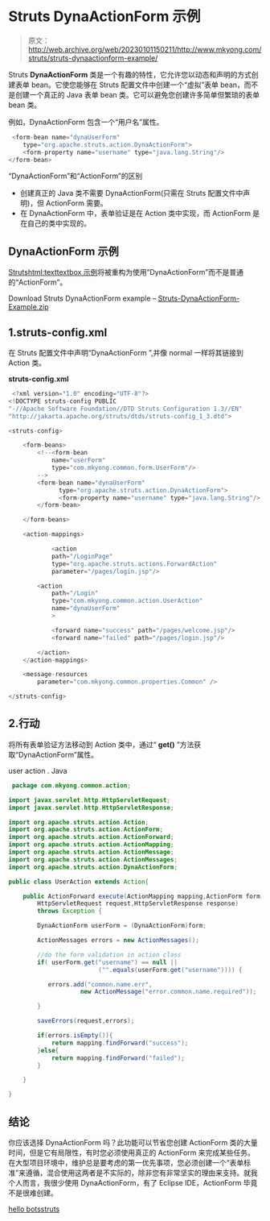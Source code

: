 # Struts DynaActionForm 示例

> 原文：<http://web.archive.org/web/20230101150211/http://www.mkyong.com/struts/struts-dynaactionform-example/>

Struts **DynaActionForm** 类是一个有趣的特性，它允许您以动态和声明的方式创建表单 bean。它使您能够在 Struts 配置文件中创建一个“虚拟”表单 bean，而不是创建一个真正的 Java 表单 bean 类。它可以避免您创建许多简单但繁琐的表单 bean 类。

例如，DynaActionForm 包含一个“用户名”属性。

```java
 <form-bean name="dynaUserForm"   
	type="org.apache.struts.action.DynaActionForm">
    <form-property name="username" type="java.lang.String"/>
</form-bean> 
```

“DynaActionForm”和“ActionForm”的区别

*   创建真正的 Java 类不需要 DynaActionForm(只需在 Struts 配置文件中声明)，但 ActionForm 需要。
*   在 DynaActionForm 中，表单验证是在 Action 类中实现，而 ActionForm 是在自己的类中实现的。

## DynaActionForm 示例

[Struts<html:text>textbox 示例](http://web.archive.org/web/20200417115557/http://www.mkyong.com/struts/struts-htmltext-textbox-example/)将被重构为使用“DynaActionForm”而不是普通的“ActionForm”。

Download Struts DynaActionForm example – [Struts-DynaActionForm-Example.zip](http://web.archive.org/web/20200417115557/http://www.mkyong.com/wp-content/uploads/2010/04/Struts-DynaActionForm-Example.zip)

## 1.struts-config.xml

在 Struts 配置文件中声明“DynaActionForm ”,并像 normal 一样将其链接到 Action 类。

**struts-config.xml**

```java
 <?xml version="1.0" encoding="UTF-8"?>
<!DOCTYPE struts-config PUBLIC 
"-//Apache Software Foundation//DTD Struts Configuration 1.3//EN" 
"http://jakarta.apache.org/struts/dtds/struts-config_1_3.dtd">

<struts-config>

	<form-beans>
		<!--<form-bean
			name="userForm"
			type="com.mkyong.common.form.UserForm"/>
		-->
		<form-bean name="dynaUserForm"   
		      type="org.apache.struts.action.DynaActionForm">
		      <form-property name="username" type="java.lang.String"/>
		</form-bean>

	</form-beans>

	<action-mappings>

	        <action
			path="/LoginPage"
			type="org.apache.struts.actions.ForwardAction"
			parameter="/pages/login.jsp"/>

		<action
			path="/Login"
			type="com.mkyong.common.action.UserAction"
			name="dynaUserForm"
			>	

			<forward name="success" path="/pages/welcome.jsp"/>
			<forward name="failed" path="/pages/login.jsp"/>

		</action>
	</action-mappings>

	<message-resources
		parameter="com.mkyong.common.properties.Common" />

</struts-config> 
```

## 2.行动

将所有表单验证方法移动到 Action 类中，通过“ **get()** ”方法获取“DynaActionForm”属性。

user action . Java

```java
 package com.mkyong.common.action;

import javax.servlet.http.HttpServletRequest;
import javax.servlet.http.HttpServletResponse;

import org.apache.struts.action.Action;
import org.apache.struts.action.ActionForm;
import org.apache.struts.action.ActionForward;
import org.apache.struts.action.ActionMapping;
import org.apache.struts.action.ActionMessage;
import org.apache.struts.action.ActionMessages;
import org.apache.struts.action.DynaActionForm;

public class UserAction extends Action{

	public ActionForward execute(ActionMapping mapping,ActionForm form,
		HttpServletRequest request,HttpServletResponse response) 
        throws Exception {

		DynaActionForm userForm = (DynaActionForm)form;

		ActionMessages errors = new ActionMessages();

		//do the form validation in action class
	    if( userForm.get("username") == null || 
                         ("".equals(userForm.get("username")))) {

	       errors.add("common.name.err",
                    new ActionMessage("error.common.name.required"));

	    }

	    saveErrors(request,errors);

	    if(errors.isEmpty()){
	        return mapping.findForward("success");
	    }else{
	        return mapping.findForward("failed");
	    }

	}

} 
```

## 结论

你应该选择 DynaActionForm 吗？此功能可以节省您创建 ActionForm 类的大量时间，但是它有局限性，有时您必须使用真正的 ActionForm 来完成某些任务。在大型项目环境中，维护总是要考虑的第一优先事项，您必须创建一个“表单标准”来遵循，混合使用这两者是不实际的，除非您有非常坚实的理由来支持。就我个人而言，我很少使用 DynaActionForm，有了 Eclipse IDE，ActionForm 毕竟不是很难创建。

[hello bots](http://web.archive.org/web/20200417115557/https://mkyong.com/hello-bots)[struts](http://web.archive.org/web/20200417115557/https://mkyong.com/tag/struts/)<input type="hidden" id="mkyong-current-postId" value="4579">